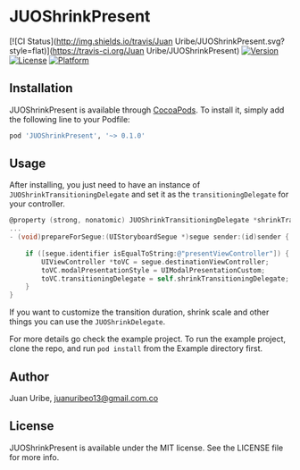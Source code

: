 # JUOShrinkPresent

[![CI Status](http://img.shields.io/travis/Juan Uribe/JUOShrinkPresent.svg?style=flat)](https://travis-ci.org/Juan Uribe/JUOShrinkPresent)
[![Version](https://img.shields.io/cocoapods/v/JUOShrinkPresent.svg?style=flat)](http://cocoapods.org/pods/JUOShrinkPresent)
[![License](https://img.shields.io/cocoapods/l/JUOShrinkPresent.svg?style=flat)](http://cocoapods.org/pods/JUOShrinkPresent)
[![Platform](https://img.shields.io/cocoapods/p/JUOShrinkPresent.svg?style=flat)](http://cocoapods.org/pods/JUOShrinkPresent)

## Installation

JUOShrinkPresent is available through [CocoaPods](http://cocoapods.org). To install
it, simply add the following line to your Podfile:

```ruby
pod 'JUOShrinkPresent', '~> 0.1.0'
```

## Usage

After installing, you just need to have an instance of `JUOShrinkTransitioningDelegate` and set it as the `transitioningDelegate` for your controller.

```objective-c
@property (strong, nonatomic) JUOShrinkTransitioningDelegate *shrinkTransitioningDelegate;
...
- (void)prepareForSegue:(UIStoryboardSegue *)segue sender:(id)sender {
	
	if ([segue.identifier isEqualToString:@"presentViewController"]) {
		UIViewController *toVC = segue.destinationViewController;
		toVC.modalPresentationStyle = UIModalPresentationCustom;
		toVC.transitioningDelegate = self.shrinkTransitioningDelegate;
	}
}
```

If you want to customize the transition duration, shrink scale and other things you can use the `JUOShrinkDelegate`.

For more details go check the example project. To run the example project, clone the repo, and run `pod install` from the Example directory first.

## Author

Juan Uribe, juanuribeo13@gmail.com.co

## License

JUOShrinkPresent is available under the MIT license. See the LICENSE file for more info.
